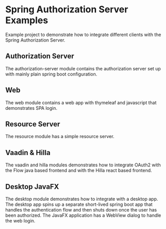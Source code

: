 # Spring Authorization Server Examples

Example project to demonstrate how to integrate different
clients with the Spring Authorization Server.

## Authorization Server

The authorization-server module contains the authorization server
set up with mainly plain spring boot configuration.

## Web

The web module contains a web app with thymeleaf
and javascript that demonstrates SPA login.

## Resource Server

The resource module has a simple resource server.

## Vaadin & Hilla

The vaadin and hilla modules demonstrates how to integrate
OAuth2 with the Flow java based frontend and with the Hilla
react based frontend.

## Desktop JavaFX

The desktop module demonstrates how to integrate with a desktop app.
The desktop app spins up a separate short-lived spring boot app
that handles the authentication flow and then shuts down once the 
user has been authorized. The JavaFX application has a WebView dialog
to handle the web login.


